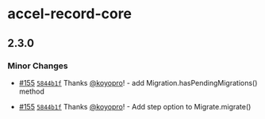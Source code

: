 # accel-record-core

## 2.3.0

### Minor Changes

- [#155](https://github.com/koyopro/accella/pull/155) [`5844b1f`](https://github.com/koyopro/accella/commit/5844b1fe22cb9bd24637f63538214187408fa6e3) Thanks [@koyopro](https://github.com/koyopro)! - add Migration.hasPendingMigrations() method

- [#155](https://github.com/koyopro/accella/pull/155) [`5844b1f`](https://github.com/koyopro/accella/commit/5844b1fe22cb9bd24637f63538214187408fa6e3) Thanks [@koyopro](https://github.com/koyopro)! - Add step option to Migrate.migrate()
